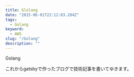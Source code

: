 ```yaml
---
title: Glolang
date: "2015-06-01T22:12:03.284Z"
tags:
  - Golang
keyword:
  - AWS
slug: "/Golang"
description: ""
---
```


Golang

これからgatsbyで作ったブログで技術記事を書いてゆきます。